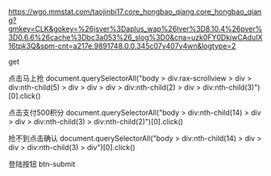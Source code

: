https://wgo.mmstat.com/taojinbi17.core_hongbao_qiang.core_hongbao_qiang?gmkey=CLK&gokey=%26jsver%3Daplus_wap%26lver%3D8.10.4%26pver%3D0.6.6%26cache%3Dbc3a053%26_slog%3D0&cna=uzk0FY0DkjwCAduIX16tpk3Q&spm-cnt=a217e.9891748.0.0.345c07y407y4wn&logtype=2

get



点击马上抢
document.querySelectorAll("body > div.rax-scrollview > div > div:nth-child(5) > div > div > div > div:nth-child(2) > div > div:nth-child(3)")[0].click()

点击支付500积分
document.querySelectorAll("body > div:nth-child(14) > div > div > div:nth-child(3) > div:nth-child(2)")[0].click()

抢不到点击确认
document.querySelectorAll("body > div:nth-child(14) > div > div > div:nth-child(3) > div")[0].click()

登陆按钮
btn-submit